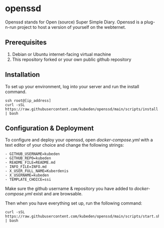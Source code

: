 # openssd

Openssd stands for Open (source) Super Simple Diary. Openssd is a plug-n-run project to host a version of yourself on the webternet.

## Prerequisites

1. Debian or Ubuntu internet-facing virtual machine
2. This repository forked or your own public github repository

## Installation

To set up your environment, log into your server and run the install command.

```
ssh root@[ip_address]
curl -sSL https://raw.githubusercontent.com/kubeden/openssd/main/scripts/install.sh | bash
```

## Configuration & Deployment

To configure and deploy your openssd, open *docker-compose.yml* with a text editor of your choice and change the following strings:

```
- GITHUB_USERNAME=kubeden
- GITHUB_REPO=kubeden
- README_FILE=README.md
- INFO_FILE=INFO.md
- X_USER_FULL_NAME=Kuberdenis
- X_USERNAME=kubeden
- TEMPLATE_CHOICE=ssi
```

Make sure the github username & repository you have added to *docker-compose.yml* exist and are browsable.

Then when you have everything set up, run the following command:

```
curl -sSL https://raw.githubusercontent.com/kubeden/openssd/main/scripts/start.sh | bash
```